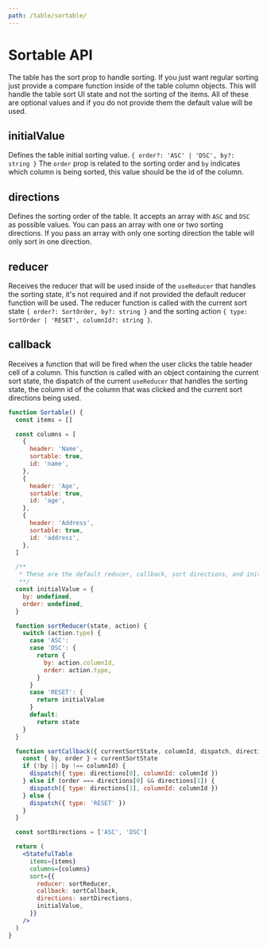 ```yaml
---
path: /table/sortable/
---
```


# Sortable API

The table has the sort prop to handle sorting.
If you just want regular sorting just provide a compare function inside of the table column objects.
This will handle the table sort UI state and not the sorting of the items.
All of these are optional values and if you do not provide them the default value will be used.

## initialValue

Defines the table initial sorting value. `{ order?: 'ASC' | 'DSC', by?: string }`
The `order` prop is related to the sorting order and `by` indicates which column is being sorted, this value should be the id of the column.

## directions

Defines the sorting order of the table.
It accepts an array with `ASC` and `DSC` as possible values.
You can pass an array with one or two sorting directions. If you pass an array with only one sorting direction the table will only sort in one direction.

## reducer

Receives the reducer that will be used inside of the `useReducer` that handles the sorting state, it's not required and if not provided the default reducer function will be used.
The reducer function is called with the current sort state `{ order?: SortOrder, by?: string }` and the sorting action `{ type: SortOrder | 'RESET', columnId?: string }`.

## callback

Receives a function that will be fired when the user clicks the table header cell of a column.
This function is called with an object containing the current sort state, the dispatch of the current `useReducer` that handles the sorting state, the column id of the column that was clicked and the current sort directions being used.

```jsx
function Sortable() {
  const items = []

  const columns = [
    {
      header: 'Name',
      sortable: true,
      id: 'name',
    },
    {
      header: 'Age',
      sortable: true,
      id: 'age',
    },
    {
      header: 'Address',
      sortable: true,
      id: 'address',
    },
  ]

  /**
   * These are the default reducer, callback, sort directions, and initial state that will be used if none of them is provided.
   **/
  const initialValue = {
    by: undefined,
    order: undefined,
  }

  function sortReducer(state, action) {
    switch (action.type) {
      case 'ASC':
      case 'DSC': {
        return {
          by: action.columnId,
          order: action.type,
        }
      }
      case 'RESET': {
        return initialValue
      }
      default:
        return state
    }
  }

  function sortCallback({ currentSortState, columnId, dispatch, directions }) {
    const { by, order } = currentSortState
    if (!by || by !== columnId) {
      dispatch({ type: directions[0], columnId: columnId })
    } else if (order === directions[0] && directions[1]) {
      dispatch({ type: directions[1], columnId: columnId })
    } else {
      dispatch({ type: 'RESET' })
    }
  }

  const sortDirections = ['ASC', 'DSC']

  return (
    <StatefulTable
      items={items}
      columns={columns}
      sort={{
        reducer: sortReducer,
        callback: sortCallback,
        directions: sortDirections,
        initialValue,
      }}
    />
  )
}
```
